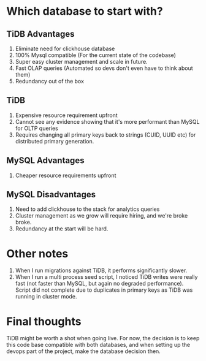# Which database to start with?

## TiDB Advantages

1. Eliminate need for clickhouse database
2. 100% Mysql compatible (For the current state of the codebase)
3. Super easy cluster management and scale in future.
4. Fast OLAP queries (Automated so devs don't even have to think about them)
5. Redundancy out of the box

## TiDB

1. Expensive resource requirement upfront
2. Cannot see any evidence showing that it's more performant than MySQL for OLTP queries
3. Requires changing all primary keys back to strings (CUID, UUID etc) for distributed primary generation.

## MySQL Advantages

1. Cheaper resource requirements upfront

## MySQL Disadvantages

1. Need to add clickhouse to the stack for analytics queries
2. Cluster management as we grow will require hiring, and we're broke broke.
3. Redundancy at the start will be hard.

# Other notes

1. When I run migrations against TiDB, it performs significantly slower.
2. When I run a multi process seed script, I noticed TiDB writes were really fast (not faster than MySQL, but again no degraded performance). Script did not complete due to duplicates in primary keys as TiDB was running in cluster mode.

# Final thoughts

TiDB might be worth a shot when going live. For now, the decision is to keep this code base compatible with both databases, and when setting up the devops part of the project, make the database decision then.
